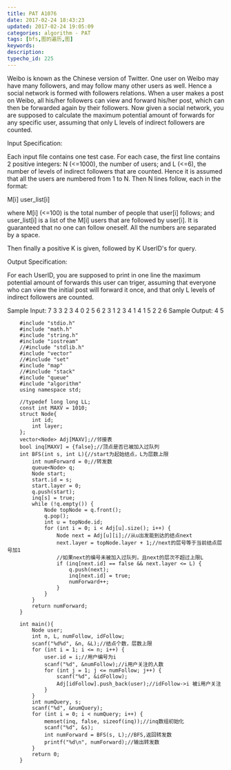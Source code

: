 ```yaml
---
title: PAT A1076
date: 2017-02-24 18:43:23
updated: 2017-02-24 19:05:09
categories: algorithm - PAT
tags: [bfs,图的遍历,图]
keywords:
description:
typecho_id: 225
---
```


Weibo is known as the Chinese version of Twitter. One user on Weibo may have many followers, and may follow many other users as well. Hence a social network is formed with followers relations. When a user makes a post on Weibo, all his/her followers can view and forward his/her post, which can then be forwarded again by their followers. Now given a social network, you are supposed to calculate the maximum potential amount of forwards for any specific user, assuming that only L levels of indirect followers are counted.

Input Specification:

Each input file contains one test case. For each case, the first line contains 2 positive integers: N (<=1000), the number of users; and L (<=6), the number of levels of indirect followers that are counted. Hence it is assumed that all the users are numbered from 1 to N. Then N lines follow, each in the format:

M[i] user_list[i]

where M[i] (<=100) is the total number of people that user[i] follows; and user_list[i] is a list of the M[i] users that are followed by user[i]. It is guaranteed that no one can follow oneself. All the numbers are separated by a space.

Then finally a positive K is given, followed by K UserID's for query.

Output Specification:

For each UserID, you are supposed to print in one line the maximum potential amount of forwards this user can triger, assuming that everyone who can view the initial post will forward it once, and that only L levels of indirect followers are counted.

Sample Input:
7 3
3 2 3 4
0
2 5 6
2 3 1
2 3 4
1 4
1 5
2 2 6
Sample Output:
4
5
```
    #include "stdio.h"
    #include "math.h"
    #include "string.h"
    #include "iostream"
    //#include "stdlib.h"
    #include "vector"
    //#include "set"
    #include "map"
    //#include "stack"
    #include "queue"
    #include "algorithm"
    using namespace std;
    
    //typedef long long LL;
    const int MAXV = 1010;
    struct Node{
        int id;
        int layer;
    };
    vector<Node> Adj[MAXV];//邻接表
    bool inq[MAXV] = {false};//顶点是否已被加入过队列
    int BFS(int s, int L){//start为起始结点，L为层数上限
        int numForward = 0;//转发数
        queue<Node> q;
        Node start;
        start.id = s;
        start.layer = 0;
        q.push(start);
        inq[s] = true;
        while (!q.empty()) {
            Node topNode = q.front();
            q.pop();
            int u = topNode.id;
            for (int i = 0; i < Adj[u].size(); i++) {
                Node next = Adj[u][i];//从u出发能到达的结点next
                next.layer = topNode.layer + 1;//next的层号等于当前结点层号加1
                //如果next的编号未被加入过队列，且next的层次不超过上限L
                if (inq[next.id] == false && next.layer <= L) {
                    q.push(next);
                    inq[next.id] = true;
                    numForward++;
                }
            }
        }
        return numForward;
    }
    
    int main(){
        Node user;
        int n, L, numFollow, idFollow;
        scanf("%d%d", &n, &L);//结点个数，层数上限
        for (int i = 1; i <= n; i++) {
            user.id = i;//用户编号为i
            scanf("%d", &numFollow);//i用户关注的人数
            for (int j = 1; j <= numFollow; j++) {
                scanf("%d", &idFollow);
                Adj[idFollow].push_back(user);//idFollow->i 被i用户关注
            }
        }
        int numQuery, s;
        scanf("%d", &numQuery);
        for (int i = 0; i < numQuery; i++) {
            memset(inq, false, sizeof(inq));//inq数组初始化
            scanf("%d", &s);
            int numForward = BFS(s, L);//BFS,返回转发数
            printf("%d\n", numForward);//输出转发数
        }
        return 0;
    }

```